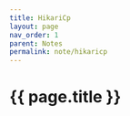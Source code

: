 ```yaml
---
title: HikariCp
layout: page
nav_order: 1
parent: Notes
permalink: note/hikaricp
---
```


# {{ page.title }}